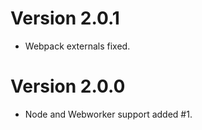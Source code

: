 # Version 2.0.1

 * Webpack externals fixed.

# Version 2.0.0

 * Node and Webworker support added #1.
